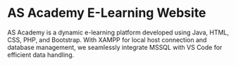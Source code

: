 # AS Academy E-Learning Website
 AS Academy is a dynamic e-learning platform developed using Java, HTML, CSS, PHP, and Bootstrap. With XAMPP for local host connection and database management, we seamlessly integrate MSSQL with VS Code for efficient data handling. 
